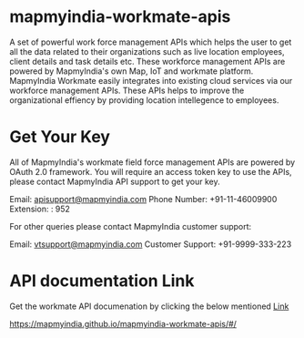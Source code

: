# mapmyindia-workmate-apis
A set of powerful work force management APIs which helps the user to get all the data related to their organizations such as live location employees, client details and task details etc. These workforce management APIs are powered by MapmyIndia's own Map, IoT and workmate platform. MapmyIndia Workmate easily integrates into existing cloud services via our workforce management APIs. These APIs helps to improve the organizational effiency by providing location intellegence to employees.

# Get Your Key
All of MapmyIndia's workmate field force management APIs are powered by OAuth 2.0 framework. You will require an access token key to use the APIs, please contact MapmyIndia API support to get your key.

Email: apisupport@mapmyindia.com
Phone Number: +91-11-46009900
Extension: : 952

For other queries please contact MapmyIndia customer support:

Email: vtsupport@mapmyindia.com
Customer Support: +91-9999-333-223


# API documentation Link

Get the workmate API documenation by clicking the below mentioned [Link](https://mapmyindia.github.io/mapmyindia-workmate-apis/#/)

https://mapmyindia.github.io/mapmyindia-workmate-apis/#/
